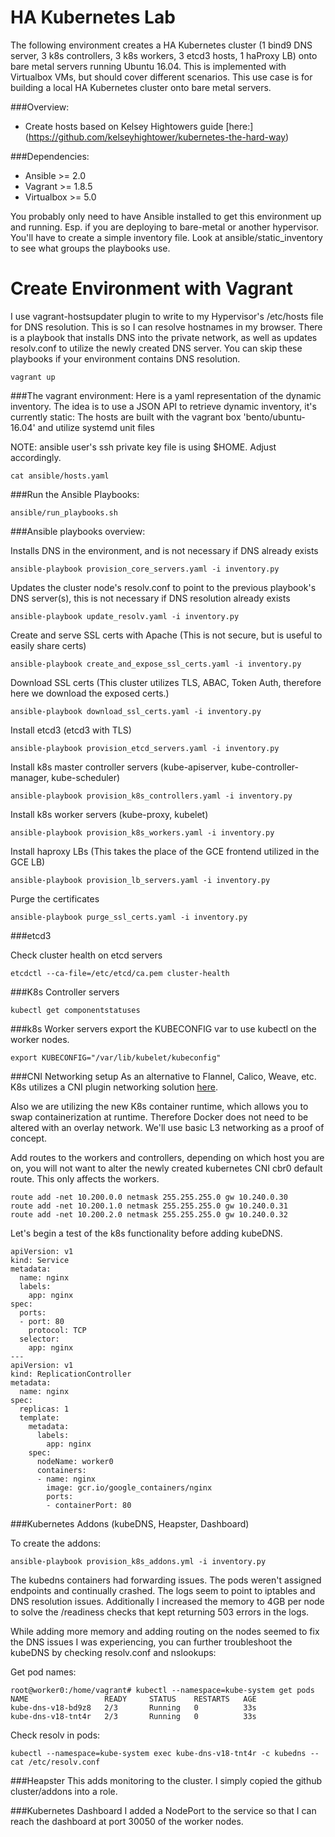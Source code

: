 HA Kubernetes Lab
===================

The following environment creates a HA Kubernetes cluster (1 bind9 DNS server, 3 k8s controllers, 3 k8s workers, 3 etcd3 hosts, 1 haProxy LB) onto bare metal servers running Ubuntu 16.04. This is implemented with Virtualbox VMs, but should cover different scenarios. This use case is for building a local HA Kubernetes cluster onto bare metal servers.

###Overview:
* Create hosts based on Kelsey Hightowers guide [here:] (https://github.com/kelseyhightower/kubernetes-the-hard-way)

###Dependencies:
* Ansible >= 2.0
* Vagrant >= 1.8.5
* Virtualbox >= 5.0

You probably only need to have Ansible installed to get this environment up and running. Esp. if you are deploying to bare-metal or another hypervisor. You'll have to create a simple inventory file. Look at ansible/static_inventory to see what groups the playbooks use.

Create Environment with Vagrant
===============================

I use vagrant-hostsupdater plugin to write to my Hypervisor's /etc/hosts file for DNS resolution. This is so I can resolve hostnames in my browser. There is a playbook that installs DNS into the private network, as well as updates resolv.conf to utilize the newly created DNS server. You can skip these playbooks if your environment contains DNS resolution.
```
vagrant up
```

###The vagrant environment:
Here is a yaml representation of the dynamic inventory. The idea is to use a JSON API to retrieve dynamic inventory, it's currently static:
The hosts are built with the vagrant box 'bento/ubuntu-16.04' and utilize systemd unit files

NOTE: ansible user's ssh private key file is using $HOME. Adjust accordingly.
```
cat ansible/hosts.yaml
```

###Run the Ansible Playbooks:
```
ansible/run_playbooks.sh
```
###Ansible playbooks overview:

Installs DNS in the environment, and is not necessary if DNS already exists
```
ansible-playbook provision_core_servers.yaml -i inventory.py
```

Updates the cluster node's resolv.conf to point to the previous playbook's DNS server(s), this is not necessary if DNS resolution already exists
```
ansible-playbook update_resolv.yaml -i inventory.py
```

Create and serve SSL certs with Apache (This is not secure, but is useful to easily share certs)
```
ansible-playbook create_and_expose_ssl_certs.yaml -i inventory.py
```

Download SSL certs (This cluster utilizes TLS, ABAC, Token Auth, therefore here we download the exposed certs.)
```
ansible-playbook download_ssl_certs.yaml -i inventory.py
```

Install etcd3 (etcd3 with TLS)
```
ansible-playbook provision_etcd_servers.yaml -i inventory.py
```

Install k8s master controller servers (kube-apiserver, kube-controller-manager, kube-scheduler)
```
ansible-playbook provision_k8s_controllers.yaml -i inventory.py
```

Install k8s worker servers (kube-proxy, kubelet)
```
ansible-playbook provision_k8s_workers.yaml -i inventory.py
```

Install haproxy LBs (This takes the place of the GCE frontend utilized in the GCE LB)
```
ansible-playbook provision_lb_servers.yaml -i inventory.py
```

Purge the certificates
```
ansible-playbook purge_ssl_certs.yaml -i inventory.py
```

###etcd3

Check cluster health on etcd servers
```
etcdctl --ca-file=/etc/etcd/ca.pem cluster-health
```
###K8s Controller servers
```
kubectl get componentstatuses
```

###k8s Worker servers
export the KUBECONFIG var to use kubectl on the worker nodes.
```
export KUBECONFIG="/var/lib/kubelet/kubeconfig"
```

###CNI Networking setup
As an alternative to Flannel, Calico, Weave, etc. K8s utilizes a CNI plugin networking solution [here](https://github.com/containernetworking/cni).

Also we are utilizing the new K8s container runtime, which allows you to swap containerization at runtime. Therefore Docker does not need to be altered with an overlay network. We'll use basic L3 networking as a proof of concept.

Add routes to the workers and controllers, depending on which host you are on, you will not want to alter the newly created kubernetes CNI cbr0 default route. This only affects the workers.
```
route add -net 10.200.0.0 netmask 255.255.255.0 gw 10.240.0.30
route add -net 10.200.1.0 netmask 255.255.255.0 gw 10.240.0.31
route add -net 10.200.2.0 netmask 255.255.255.0 gw 10.240.0.32
```

Let's begin a test of the k8s functionality before adding kubeDNS.

```
apiVersion: v1
kind: Service
metadata:
  name: nginx
  labels:
    app: nginx
spec:
  ports:
  - port: 80
    protocol: TCP
  selector:
    app: nginx
---
apiVersion: v1
kind: ReplicationController
metadata:
  name: nginx
spec:
  replicas: 1
  template:
    metadata:
      labels:
        app: nginx
    spec:
      nodeName: worker0
      containers:
      - name: nginx
        image: gcr.io/google_containers/nginx
        ports:
        - containerPort: 80
```

###Kubernetes Addons (kubeDNS, Heapster, Dashboard)

To create the addons:
```
ansible-playbook provision_k8s_addons.yml -i inventory.py
```

The kubedns containers had forwarding issues. The pods weren't assigned endpoints and continually crashed. The logs seem to point to iptables and DNS resolution issues. Additionally I increased the memory to 4GB per node to solve the /readiness checks that kept returning 503 errors in the logs.

While adding more memory and adding routing on the nodes seemed to fix the DNS issues I was experiencing, you can further troubleshoot the kubeDNS by checking resolv.conf and nslookups:

Get pod names:
```
root@worker0:/home/vagrant# kubectl --namespace=kube-system get pods
NAME                 READY     STATUS    RESTARTS   AGE
kube-dns-v18-bd9z8   2/3       Running   0          33s
kube-dns-v18-tnt4r   2/3       Running   0          33s
```

Check resolv in pods:
```
kubectl --namespace=kube-system exec kube-dns-v18-tnt4r -c kubedns -- cat /etc/resolv.conf
```

###Heapster
This adds monitoring to the cluster. I simply copied the github cluster/addons into a role.

###Kubernetes Dashboard
I added a NodePort to the service so that I can reach the dashboard at port 30050 of the worker nodes.


